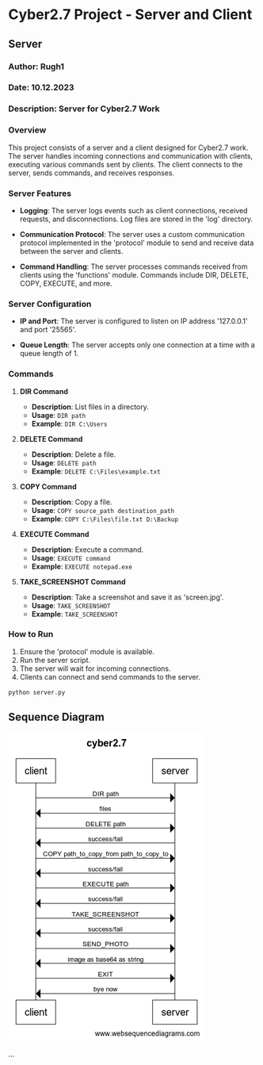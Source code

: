 # Cyber2.7 Project - Server and Client

## Server

### Author: Rugh1
### Date: 10.12.2023
### Description: Server for Cyber2.7 Work

### Overview

This project consists of a server and a client designed for Cyber2.7 work. The server handles incoming connections and communication with clients, executing various commands sent by clients. The client connects to the server, sends commands, and receives responses.

### Server Features

- **Logging**: The server logs events such as client connections, received requests, and disconnections. Log files are stored in the 'log' directory.

- **Communication Protocol**: The server uses a custom communication protocol implemented in the 'protocol' module to send and receive data between the server and clients.

- **Command Handling**: The server processes commands received from clients using the 'functions' module. Commands include DIR, DELETE, COPY, EXECUTE, and more.

### Server Configuration

- **IP and Port**: The server is configured to listen on IP address '127.0.0.1' and port '25565'.

- **Queue Length**: The server accepts only one connection at a time with a queue length of 1.

### Commands

1. **DIR Command**
    - **Description**: List files in a directory.
    - **Usage**: `DIR path`
    - **Example**: `DIR C:\Users`

2. **DELETE Command**
    - **Description**: Delete a file.
    - **Usage**: `DELETE path`
    - **Example**: `DELETE C:\Files\example.txt`

3. **COPY Command**
    - **Description**: Copy a file.
    - **Usage**: `COPY source_path destination_path`
    - **Example**: `COPY C:\Files\file.txt D:\Backup`

4. **EXECUTE Command**
    - **Description**: Execute a command.
    - **Usage**: `EXECUTE command`
    - **Example**: `EXECUTE notepad.exe`

5. **TAKE_SCREENSHOT Command**
    - **Description**: Take a screenshot and save it as 'screen.jpg'.
    - **Usage**: `TAKE_SCREENSHOT`
    - **Example**: `TAKE_SCREENSHOT`

### How to Run

1. Ensure the 'protocol' module is available.
2. Run the server script.
3. The server will wait for incoming connections.
4. Clients can connect and send commands to the server.

```bash
python server.py
```

## Sequence Diagram

![Sequence Diagram](https://github.com/rugh1/Cyber2.7/raw/master/diagram.png)

...
